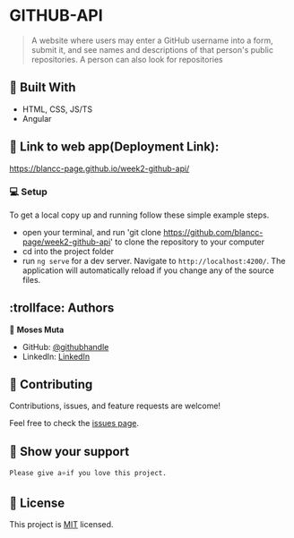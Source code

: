 # GITHUB-API

> A website where users may enter a GitHub username into a form, submit it, and see names and descriptions of that person's public repositories. A person can also look for repositories 

## :hammer: Built With

- HTML, CSS, JS/TS
- Angular

## :link: Link to web app(Deployment Link):

https://blancc-page.github.io/week2-github-api/

### :computer: Setup
To get a local copy up and running follow these simple example steps.

- open your terminal, and run 'git clone https://github.com/blancc-page/week2-github-api' to clone the repository to your computer  
- cd into the project folder
- run `ng serve` for a dev server. Navigate to `http://localhost:4200/`. The application will automatically reload if you change any of the source files.


## :trollface: Authors

👤 **Moses Muta**

- GitHub: [@githubhandle](https://github.com/blancc-page)
- LinkedIn: [LinkedIn](<linkedIn link>)


## 🤝 Contributing

Contributions, issues, and feature requests are welcome!

Feel free to check the [issues page](../../issues/).

## :muscle: Show your support

    Please give a⭐️if you love this project.

## 📝 License

This project is [MIT](./MIT.md) licensed.
